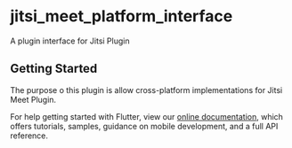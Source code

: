 # jitsi_meet_platform_interface

A plugin interface for Jitsi Plugin

## Getting Started

The purpose o this plugin is allow cross-platform implementations for Jitsi Meet Plugin.


For help getting started with Flutter, view our 
[online documentation](https://flutter.dev/docs), which offers tutorials, 
samples, guidance on mobile development, and a full API reference.
